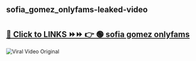 
 ## sofia_gomez_onlyfams-leaked-video 

# <h2><a href="https://clipsfans.com/sofia_gomez_onlyfams&ref=git">🔗 Click to LINKS ⏩⏩ 👉 🟢 sofia gomez onlyfams </a></h2>

<a href="https://clipsfans.com/sofia_gomez_onlyfams&ref=git" rel="nofollow" data-target="animated-image.originalLink"><img src="https://i.ibb.co.com/xMMVF88/686577567.gif" alt="Viral Video Original" style="max-width: 100%; display: inline-block;" data-target="animated-image.originalImage"></a>
